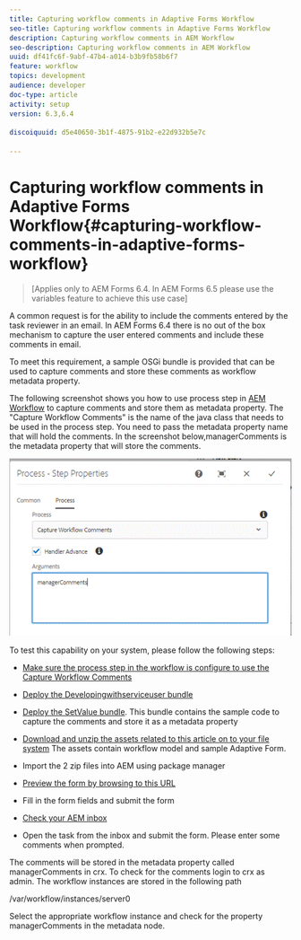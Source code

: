 ```yaml
---
title: Capturing workflow comments in Adaptive Forms Workflow
seo-title: Capturing workflow comments in Adaptive Forms Workflow
description: Capturing workflow comments in AEM Workflow
seo-description: Capturing workflow comments in AEM Workflow
uuid: df41fc6f-9abf-47b4-a014-b3b9fb58b6f7
feature: workflow
topics: development
audience: developer
doc-type: article
activity: setup
version: 6.3,6.4

discoiquuid: d5e40650-3b1f-4875-91b2-e22d932b5e7c

---
```


# Capturing workflow comments in Adaptive Forms Workflow{#capturing-workflow-comments-in-adaptive-forms-workflow}

>[Applies only to AEM Forms 6.4. In AEM Forms 6.5 please use the variables feature to achieve this use case]

A common request is for the ability to include the comments entered by the task reviewer in an email. In AEM Forms 6.4 there is no out of the box mechanism to capture the user entered comments and include these comments in email.

To meet this requirement, a sample OSGi bundle is provided that can be used to capture comments and store these comments as workflow metadata property.

The following screenshot shows you how to use process step in [AEM Workflow](http://localhost:4502/editor.html/conf/global/settings/workflow/models/CaptureComments.html) to capture comments and store them as metadata property. The "Capture Workflow Comments" is the name of the java class that needs to be used in the process step. You need to pass the metadata property name that will hold the comments. In the screenshot below,managerComments is the metadata property that will store the comments.

![workflowcomments1](assets/workflowcomments1.gif)

To test this capability on your system, please follow the following steps:
* [Make sure the process step in the workflow is configure to use the Capture Workflow Comments](http://localhost:4502/editor.html/conf/global/settings/workflow/models/CaptureComments.html)

* [Deploy the Developingwithserviceuser bundle](https://forms.enablementadobe.com/content/DemoServerBundles/DevelopingWithServiceUser.core-1.0-SNAPSHOT.jar)

* [Deploy the SetValue bundle](https://forms.enablementadobe.com/content/DemoServerBundles/SetValueApp.core-1.0-SNAPSHOT.jar). This bundle contains the sample code to capture the comments and store it as a metadata property

* [Download and unzip the assets related to this article on to your file system](assets/capturecomments.zip) The assets contain workflow model and sample Adaptive Form.

* Import the 2 zip files into AEM using package manager

* [Preview the form by browsing to this URL](http://localhost:4502/content/dam/formsanddocuments/capturecomments/jcr:content?wcmmode=disabled)

* Fill in the form fields and submit the form

* [Check your AEM inbox](http://localhost:4502/aem/inbox)

* Open the task from the inbox and submit the form. Please enter some comments when prompted.

The comments will be stored in the metadata property called managerComments in crx. To check for the comments login to crx as admin. The workflow instances are stored in the following path

/var/workflow/instances/server0

Select the appropriate workflow instance and check for the property managerComments in the metadata node.

